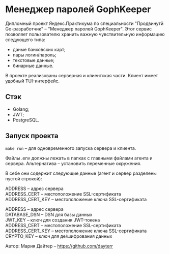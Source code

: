 # Менеджер паролей GophKeeper

Дипломный проект Яндекс.Практикума по специальности "Продвинутй Go-разработчик" – 
"Менеджер паролей GophKeeper". Этот сервис позволяет пользователю хранить 
важную чувствительную информацию следующего типа:
* даные банковских карт;
* пары логин/пароль;
* текстовые данные;
* бинарные данные.

В проекте реализованы серверная и клиентская части. Клиент имеет удобный TUI-интерфейс.

## Стэк
* Golang;
* JWT;
* PostgreSQL.

## Запуск проекта
`make run` – для одновременного запуска сервера и клиента.

Файлы .env должны лежать в папках с главными файлами агента и сервера.
Альтернатива – установить переменные окружения.

В себе они содержит следующие данные (агент и сервер разделены пустой строкой):

ADDRESS – адрес сервера  
ADDRESS_CERT – местоположение SSL-сертификата  
ADDRESS_CERT_KEY – местоположение ключа SSL-сертификата  

ADDRESS – адрес сервера  
DATABASE_DSN – DSN для базы данных  
JWT_KEY – ключ для создания JWT-токена  
ADDRESS_CERT – местоположение SSL-сертификата  
ADDRESS_CERT_KEY – местоположение ключа SSL-сертификата  
CRYPTO_KEY – ключ для де/шифрования данных  

Автор: Мария Дайтер – https://github.com/dayterr